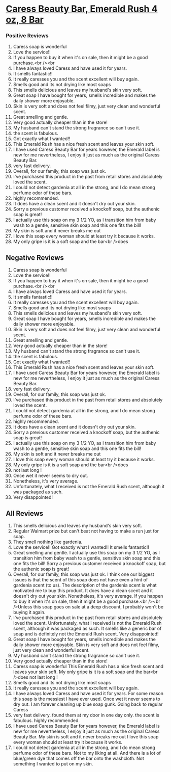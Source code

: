 # [Caress Beauty Bar, Emerald Rush 4 oz, 8 Bar](https://products.checkmycream.com/products/Caress-Beauty-Bar-Emerald-Rush-4-oz-8-Bar.html)

### Positive Reviews

<ol>
      <li>Caress soap is wonderful  </li>
      <li>Love the service!!  </li>
      <li>If you happen to buy it when it&#x27;s on sale, then it might be a good purchase.&lt;br /&gt;&lt;br</li>
      <li>I have always loved Caress and have used it for years.</li>
      <li>It smells fantastic!!</li>
      <li>It really caresses you and the scent excellent will buy again.</li>
      <li>Smells good and its not drying like most soaps</li>
      <li>This smells delicious and leaves my husband&#x27;s skin very soft.</li>
      <li>Great soap I have bought for years, smells incredible and makes the daily shower more enjoyable.</li>
      <li>Skin is very soft and does not feel filmy, just very clean and wonderful scent.</li>
      <li>Great smelling and gentle.</li>
      <li>Very good actually cheaper than in the store!</li>
      <li>My husband can&#x27;t stand the strong fragrance so can&#x27;t use it.</li>
      <li>the scent is fabulous.</li>
      <li>Got exactly what I wanted!!  </li>
      <li>This Emerald Rush has a nice fresh scent and leaves your skin soft.</li>
      <li>I have used Caress Beauty Bar for years however, the Emerald label is new for me nevertheless, I enjoy it just as much as the original Caress Beauty Bar.</li>
      <li>very fast delivery.</li>
      <li>Overall, for our family, this soap was just ok.  </li>
      <li>I&#x27;ve purchased this product in the past from retail stores and absolutely loved the scent.</li>
      <li>I could not detect gardenia at all in the strong, and I do mean strong perfume odor of these bars.  </li>
      <li>highly recommended.</li>
      <li>It does have a clean scent and it doesn&#x27;t dry out your skin.  </li>
      <li>Sorry a previous customer received a knockoff soap, but the authenic soap is great!</li>
      <li>I actually use this soap on my 3 1/2 YO, as I transition him from baby wash to a gentle, sensitive skin soap and this one fits the bill!</li>
      <li>My skin is soft and it never breaks me out</li>
      <li>I love this soap every woman should at least try it because it works.</li>
      <li>My only gripe is it is a soft soap and the bar&lt;br /&gt;does</li>
</ol>


<h2>Negative Reviews</h2>
<ol>
<li> Caress soap is wonderful  </li>
<li> Love the service!!  </li>
<li> If you happen to buy it when it&#x27;s on sale, then it might be a good purchase.&lt;br /&gt;&lt;br</li>
<li> I have always loved Caress and have used it for years.</li>
<li> It smells fantastic!!</li>
<li> It really caresses you and the scent excellent will buy again.</li>
<li> Smells good and its not drying like most soaps</li>
<li> This smells delicious and leaves my husband&#x27;s skin very soft.</li>
<li> Great soap I have bought for years, smells incredible and makes the daily shower more enjoyable.</li>
<li> Skin is very soft and does not feel filmy, just very clean and wonderful scent.</li>
<li> Great smelling and gentle.</li>
<li> Very good actually cheaper than in the store!</li>
<li> My husband can&#x27;t stand the strong fragrance so can&#x27;t use it.</li>
<li> the scent is fabulous.</li>
<li> Got exactly what I wanted!!  </li>
<li> This Emerald Rush has a nice fresh scent and leaves your skin soft.</li>
<li> I have used Caress Beauty Bar for years however, the Emerald label is new for me nevertheless, I enjoy it just as much as the original Caress Beauty Bar.</li>
<li> very fast delivery.</li>
<li> Overall, for our family, this soap was just ok.  </li>
<li> I&#x27;ve purchased this product in the past from retail stores and absolutely loved the scent.</li>
<li> I could not detect gardenia at all in the strong, and I do mean strong perfume odor of these bars.  </li>
<li> highly recommended.</li>
<li> It does have a clean scent and it doesn&#x27;t dry out your skin.  </li>
<li> Sorry a previous customer received a knockoff soap, but the authenic soap is great!</li>
<li> I actually use this soap on my 3 1/2 YO, as I transition him from baby wash to a gentle, sensitive skin soap and this one fits the bill!</li>
<li> My skin is soft and it never breaks me out</li>
<li> I love this soap every woman should at least try it because it works.</li>
<li> My only gripe is it is a soft soap and the bar&lt;br /&gt;does</li>
<li> not last long !</li>
<li> Once wet it never seems to dry out.</li>
<li> Nonetheless, it&#x27;s very average.  </li>
<li> Unfortunately, what I received is not the Emerald Rush scent, although it was packaged as such.</li>
<li> Very disappointed!</li>
</ol>

<h2>All Reviews</h2>

<ol>
    <li> This smells delicious and leaves my husband&#x27;s skin very soft.</li>
    <li> Regular Walmart prize but can&#x27;t beat not having to make a run just for soap.</li>
    <li> They smell nothing like gardenia.</li>
    <li> Love the service!!  Got exactly what I wanted!!  It smells fantastic!!</li>
    <li> Great smelling and gentle. I actually use this soap on my 3 1/2 YO, as I transition him from baby wash to a gentle, sensitive skin soap and this one fits the bill! Sorry a previous customer received a knockoff soap, but the authenic soap is great!</li>
    <li> Overall, for our family, this soap was just ok.  I think one our biggest issues is that the scent of this soap does not have even a hint of gardenia scent (to us).  The description of the gardenia scent is what motivated me to buy this product.  It does have a clean scent and it doesn&#x27;t dry out your skin.  Nonetheless, it&#x27;s very average.  If you happen to buy it when it&#x27;s on sale, then it might be a good purchase.&lt;br /&gt;&lt;br /&gt;Unless this soap goes on sale at a deep discount, I probably won&#x27;t be buying it again.</li>
    <li> I&#x27;ve purchased this product in the past from retail stores and absolutely loved the scent. Unfortunately, what I received is not the Emerald Rush scent, although it was packaged as such. It smells like a generic bar of soap and is definitely not the Emerald Rush scent. Very disappointed!</li>
    <li> Great soap I have bought for years, smells incredible and makes the daily shower more enjoyable. Skin is very soft and does not feel filmy, just very clean and wonderful scent.</li>
    <li> My husband can&#x27;t stand the strong fragrance so can&#x27;t use it.</li>
    <li> Very good actually cheaper than in the store!</li>
    <li> Caress soap is wonderful  This Emerald Rush has a nice fresh scent and leaves your skin soft. My only gripe is it is a soft soap and the bar&lt;br /&gt;does not last long !</li>
    <li> Smells good and its not drying like most soaps</li>
    <li> It really caresses you and the scent excellent will buy again.</li>
    <li> I have always loved Caress and have used it for years. For some reason this soap is the messiest I have ever used. Once wet it never seems to dry out. I am forever cleaning up blue soap gunk. Going back to regular Caress</li>
    <li> very fast delivery. found them at my door in one day only. the scent is fabulous. highly recommended.</li>
    <li> I have used Caress Beauty Bar for years however, the Emerald label is new for me nevertheless, I enjoy it just as much as the original Caress Beauty Bar. My skin is soft and it never breaks me out I love this soap every woman should at least try it because it works.</li>
    <li> I could not detect gardenia at all in the strong, and I do mean strong perfume odor of these bars.  Not to my liking at all.  And there is a lot of blue/green dye that comes off the bar onto the washcloth.  Not something I wanted to put on my skin.</li>
</ol>




